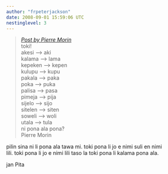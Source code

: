 ```yaml
---
author: "frpeterjackson"
date: 2008-09-01 15:59:06 UTC
nestinglevel: 3
---
```

> [_Post by Pierre Morin_](/mVoaGCcX/tenpo-seli#post5)  
> toki!  
> akesi --> aki  
> kalama --> lama  
> kepeken --> kepen  
> kulupu --> kupu  
> pakala --> paka  
> poka --> puka  
> palisa --> pasa  
> pimeja --> pija  
> sijelo --> sijo  
> sitelen --> siten  
> soweli --> woli  
> utala --> tula  
> ni pona ala pona?  
> Pierre Morin  
> 

pilin sina ni li pona ala tawa mi. toki pona li jo e nimi suli en nimi  
lili. toki pona li jo e nimi lili taso la toki pona li kalama pona ala.  
  
jan Pita